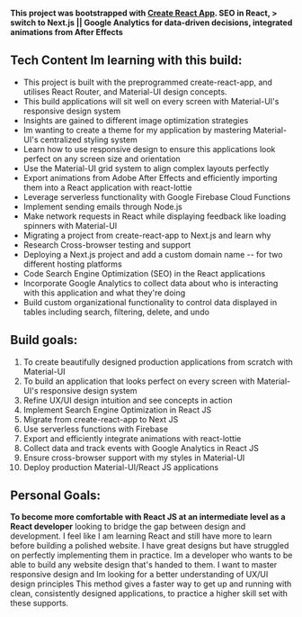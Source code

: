 
**This project was bootstrapped with [Create React App](https://github.com/facebook/create-react-app).
SEO in React, > switch to Next.js || Google Analytics for data-driven decisions, integrated animations from After Effects**


## Tech Content Im learning with this build:
- This project is built with the preprogrammed create-react-app, and utilises React Router, and Material-UI design concepts.
- This build applications will sit well on every screen with Material-UI's responsive design system
- Insights are gained to different image optimization strategies
- Im wanting to create a theme for my application by mastering Material-UI's centralized styling system
- Learn how to use responsive design to ensure this applications look perfect on any screen size and orientation
- Use the Material-UI grid system to align complex layouts perfectly
- Export animations from Adobe After Effects and efficiently importing them into a React application with react-lottie
- Leverage serverless functionality with Google Firebase Cloud Functions
- Implement sending emails through Node.js
- Make network requests in React while displaying feedback like loading spinners with Material-UI
- Migrating a project from create-react-app to Next.js and learn why
- Research Cross-browser testing and support
- Deploying a Next.js project and add a custom domain name -- for two different hosting platforms
- Code Search Engine Optimization (SEO) in the React applications
- Incorporate Google Analytics to collect data about who is interacting with this application and what they're doing
- Build custom organizational functionality to control data displayed in tables including search, filtering, delete, and undo

## Build goals:
1. To create beautifully designed production applications from scratch with Material-UI
2. To build an application that looks perfect on every screen with Material-UI's responsive design system
3. Refine UX/UI design intuition and see concepts in action
4. Implement Search Engine Optimization in React JS
5. Migrate from create-react-app to Next JS
6. Use serverless functions with Firebase
7. Export and efficiently integrate animations with react-lottie
8. Collect data and track events with Google Analytics in React JS
9. Ensure cross-browser support with my styles in Material-UI
10. Deploy production Material-UI/React JS applications

## Personal Goals: 
**To become more comfortable with React JS at an intermediate level as a React developer**
looking to bridge the gap between design and development. I feel like I am learning React and still have more to learn before building a polished website.
I have great designs but have struggled on perfectly implementing them in practice. Im a developer who wants to be able to build any website design that's handed to them.
I want to master responsive design and Im looking for a better understanding of UX/UI design principles
This method gives a faster way to get up and running with clean, consistently designed applications, to practice a higher skill set with these supports.

